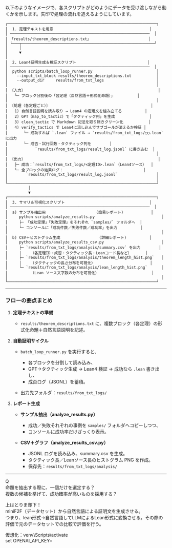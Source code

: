 以下のようなイメージで、各スクリプトがどのようにデータを受け渡しながら動くかを示します。矢印で処理の流れを追えるようにしています。

```
┌─────────────────────────────────────────────────────────────────┐
│  1. 定理テキストを用意                                          │
│ ─────────────────────────────────────────────────────────────  │
│ 「results/theorem_descriptions.txt」                         │
│ └───┬──────────────────────────────────────────────────────────┘
│     │
│     ▼
│
│  2. Lean4証明生成＆検証スクリプト                               │
│ ─────────────────────────────────────────────────────────────  │
│  python scripts/batch_loop_runner.py                            │
│    --input_txt_block results/theorem_descriptions.txt           │
│    --output_dir     results/from_txt_logs                       │
│                                                                 │
│ 〔入力〕                                                          │
│   └─ ブロック分割後の「各定理（自然言語＋形式化命題）」          │
│                                                                 │
│ 〔処理（各定理ごと）〕                                            │
│   1) 自然言語説明を読み取り → Lean4 の定理文を組み立てる          │
│   2) GPT（map_to_tactic）で「タクティック列」を生成               │
│   3) clean_tactic で Markdown 記法を取り除きクリーン化           │
│   4) verify_tactics で Lean4に流し込んでサブゴールが消えるか検証 │
│       └─ 成功すれば `.lean` ファイル ⇒ `results/from_txt_logs/◯◯.lean` に出力
│       └─ 成否・試行回数・タクティック列を        │
│            `results/from_txt_logs/result_log.jsonl` に書き込む  │
│                                                                 │
│ 〔出力〕                                                          │
│   ├─ 成功：`results/from_txt_logs/<定理ID>.lean`（Lean4ソース）  │
│   └─ 全ブロックの結果ログ：                                   │
│        `results/from_txt_logs/result_log.jsonl`                 │
│                                                                 │
└─────────────────────────────────────────────────────────────────┘
          │
          ▼
┌─────────────────────────────────────────────────────────────────┐
│  3. サマリ＆可視化スクリプト                                     │
│ ─────────────────────────────────────────────────────────────  │
│  a) サンプル抽出用                      (簡易レポート)            │
│     python scripts/analyze_results.py                             │
│     ├─ 「成功定理」「失敗定理」をそれぞれ `samples/` フォルダへ  │
│     └─ コンソールに「成功件数／失敗件数／成功率」を出力          │
│                                                                   │
│  b) CSV＋ヒストグラム生成                 (詳細レポート)          │
│     python scripts/analyze_results_csv.py                         │
│     ├─ `results/from_txt_logs/analysis/summary.csv` を出力        │
│     │    （各定理ID・成否・タクティック長・Leanコード長など）      │
│     ├─ `results/from_txt_logs/analysis/theorem_length_hist.png`   │
│     │    （タクティックの長さ分布を可視化）                        │
│     └─ `results/from_txt_logs/analysis/lean_length_hist.png`      │
│          （Lean ソース文字数の分布を可視化）                       │
│                                                                   │
└─────────────────────────────────────────────────────────────────┘

```

---

### フローの要点まとめ

1. **定理テキストの準備**

   * `results/theorem_descriptions.txt` に、複数ブロック（各定理）の形式化命題＋自然言語説明を記述。

2. **自動証明サイクル**

   * `batch_loop_runner.py` を実行すると、

     * 各ブロックを分割して読み込み、
     * GPT→タクティック生成 → Lean4 検証 → 成功なら `.lean` 書き出し、
     * 成否ログ（JSONL）を蓄積。
   * 出力先フォルダ：`results/from_txt_logs/`

3. **レポート生成**

   * **サンプル抽出（analyze\_results.py）**

     * 成功／失敗それぞれの事例を `samples/` フォルダへコピーしつつ、
     * コンソールに成功率だけざっくり表示。
   * **CSV＋グラフ（analyze\_results\_csv.py）**

     * JSONL ログを読み込み、summary.csv を生成。
     * タクティック長／Leanソース長のヒストグラム PNG を作成。
     * 保存先：`results/from_txt_logs/analysis/`

---


Q  
命題を抽出する際に、一個だけを選定する？  
複数の候補を挙げて、成功確率が高いものを採用する？

上はとりま却下！  
miniF2F（データセット）から自然言語による証明文を生成させる。  
つまり、lean形式→自然言語してLLMによるLean形式に変換させる。その際の評価で元のデータセットでの比較で評価を行う。

仮想化：venv\Scripts\activate  
set OPENAI_API_KEY=


